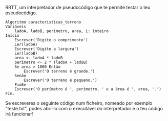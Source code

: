 RRTT, um interpretador de pseudocódigo que te permite testar o teu pseudocódigo.
```
Algoritmo caracteristicas_terreno
Variáveis
    ladoA, ladoB, perimetro, area, i: inteiro
Início
    Escrever('Digite o comprimento')
    Ler(ladoA)
    Escrever('Digite a largura')
    Ler(ladoB)
    area <- ladoA * ladoB
    perimetro <- 2 * (ladoA + ladoB)
    Se area > 1000 Então
        Escrever('O terreno é grande.')
    Senão
        Escrever('O terreno é pequeno.')
    FimSe
    Escrever('O perímetro é ', perimetro, ' e a área é ', area, '.')
Fim.
```
Se escreveres o seguinte código num ficheiro, nomeado por exemplo "teste.txt", podes abrí-lo com o executável do interpretador e o teu código irá funcionar!

